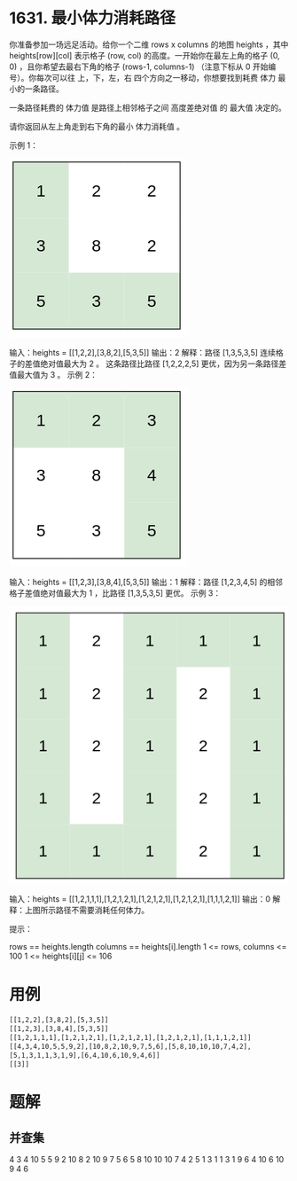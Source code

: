 # 1631. 最小体力消耗路径
你准备参加一场远足活动。给你一个二维 rows x columns 的地图 heights ，其中 heights[row][col] 表示格子 (row, col) 的高度。一开始你在最左上角的格子 (0, 0) ，且你希望去最右下角的格子 (rows-1, columns-1) （注意下标从 0 开始编号）。你每次可以往 上，下，左，右 四个方向之一移动，你想要找到耗费 体力 最小的一条路径。

一条路径耗费的 体力值 是路径上相邻格子之间 高度差绝对值 的 最大值 决定的。

请你返回从左上角走到右下角的最小 体力消耗值 。

 

示例 1：

![](./q1631_1.png)

输入：heights = [[1,2,2],[3,8,2],[5,3,5]]
输出：2
解释：路径 [1,3,5,3,5] 连续格子的差值绝对值最大为 2 。
这条路径比路径 [1,2,2,2,5] 更优，因为另一条路径差值最大值为 3 。
示例 2：


![](./q1631_2.png)

输入：heights = [[1,2,3],[3,8,4],[5,3,5]]
输出：1
解释：路径 [1,2,3,4,5] 的相邻格子差值绝对值最大为 1 ，比路径 [1,3,5,3,5] 更优。
示例 3：

![](./q1631_3.png)

输入：heights = [[1,2,1,1,1],[1,2,1,2,1],[1,2,1,2,1],[1,2,1,2,1],[1,1,1,2,1]]
输出：0
解释：上图所示路径不需要消耗任何体力。
 

提示：

rows == heights.length
columns == heights[i].length
1 <= rows, columns <= 100
1 <= heights[i][j] <= 106


# 用例
```
[[1,2,2],[3,8,2],[5,3,5]]
[[1,2,3],[3,8,4],[5,3,5]]
[[1,2,1,1,1],[1,2,1,2,1],[1,2,1,2,1],[1,2,1,2,1],[1,1,1,2,1]]
[[4,3,4,10,5,5,9,2],[10,8,2,10,9,7,5,6],[5,8,10,10,10,7,4,2],[5,1,3,1,1,3,1,9],[6,4,10,6,10,9,4,6]]
[[3]]
```

# 题解

## 并查集

4  3  4 10  5  5  9  2
10 8  2 10  9  7  5  6
5  8 10 10 10  7  4  2
5  1  3  1  1  3  1  9
6  4 10  6 10  9  4  6
